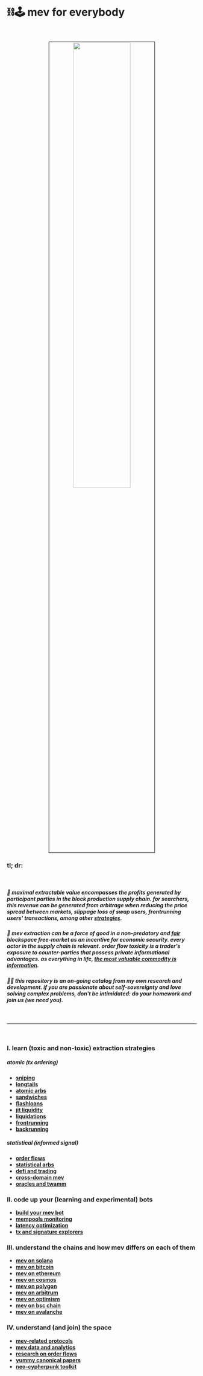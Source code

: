 # ⛓🕹 mev for everybody


<br>

<p align="center">
<img src="https://github.com/go-outside-labs/mev-toolkit/assets/138340846/bd193195-77c6-4472-88ad-d17be65f7dc1" width="55%" align="center" style="padding:1px;border:1px solid black;"/>
 </p>






### tl; dr:

<br>

##### 👾 maximal extractable value encompasses the profits generated by participant parties in the block production supply chain. for searchers, this revenue can be generated from arbitrage when reducing the price spread between markets, slippage loss of swap users, frontrunning users' transactions, among other [strategies](MEV_strategies).

##### 💙 mev extraction can be a force of good in a non-predatory and [fair](https://twitter.com/bertcmiller/status/1456346690164768770) blockspace free-market as an incentive for economic security. every actor in the supply chain is relevant. order flow toxicity is a trader's exposure to counter-parties that possess private informational advantages. as everything in life, *[the most valuable commodity is information](https://frontier.tech/a-new-game-in-town)*.

##### 🏴‍☠️ this repository is an *on-going* catalog from my own research and development. if you are passionate about self-sovereignty and love solving complex problems, don't be intimidated: do your homework and join us (we need you).


<br>

---

<br>

### I. learn (toxic and non-toxic) extraction strategies

##### atomic (tx ordering)

* **[sniping](MEV_strategies/sniping)**
* **[longtails](MEV_strategies/longtails)**
* **[atomic arbs](MEV_strategies/atomic_arb)**
* **[sandwiches](MEV_strategies/sandwich)**
* **[flashloans](MEV_strategies/flashloans)**
* **[jit liquidity](MEV_and_trading/protocols/uniswap/uniswap-v3/just-in-time.md)**
* **[liquidations](MEV_strategies/liquidations)**
* **[frontrunning](MEV_strategies/frontrunning)**
* **[backrunning](MEV_strategies/backrunning)**


##### statistical (informed signal)


* **[order flows](MEV_searchers/order_flows)**
* **[statistical arbs](MEV_strategies/stat_arbs)**
* **[defi and trading](MEV_and_trading)**
* **[cross-domain mev](MEV_searchers/cross_domain_mev)**
* **[oracles and twamm](MEV_strategies/oracles)**



### II. code up your (learning and experimental) bots

* **[build your mev bot](MEV_searchers)**
* **[mempools monitoring](MEV_searchers/mempool_monitoring)**
* **[latency optimization](MEV_searchers/latency)**
* **[tx and signature explorers](MEV_searchers/tx_and_signature_explorers)**


### III. understand the chains and how mev differs on each of them

* **[mev on solana](MEV_by_chains/MEV_on_Solana)**
* **[mev on bitcoin](MEV_by_chains/MEV_on_Bitcoin)**
* **[mev on ethereum](MEV_by_chains/MEV_on_Ethereum)**
* **[mev on cosmos](MEV_by_chains/MEV_on_Cosmos)**
* **[mev on polygon](MEV_by_chains/MEV_on_Polygon)**
* **[mev on arbitrum](MEV_by_chains/MEV_on_Arbitrum)**
* **[mev on optimism](MEV_by_chains/MEV_on_Optimism)**
* **[mev on bsc chain](MEV_by_chains/MEV_on_BSC)**
* **[mev on avalanche](MEV_by_chains/MEV_on_Avalanche)**


### IV. understand (and join) the space

* **[mev-related protocols](MEV_projects)**
* **[mev data and analytics](MEV_searchers/data_and_analytics)**
* **[research on order flows](MEV_searchers/order_flows)**
* **[yummy canonical papers](MEV_projects/history.md)**
* **[neo-cypherpunk toolkit](https://github.com/go-outside-labs/neo-cypherpunk-toolkit)**
